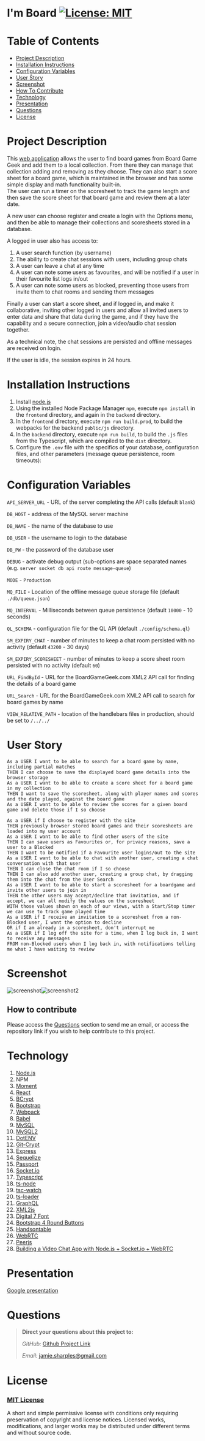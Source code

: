 # I'm Board      [![License: MIT](https://img.shields.io/badge/License-MIT-yellow.svg)](https://opensource.org/licenses/MIT)

# Table of Contents
- [Project Description](#project-description)
- [Installation Instructions](#installation-instructions)
- [Configuration Variables](#configuration-variables)
- [User Story](#user-story)
- [Screenshot](#screenshot)
- [How To Contribute](#how-to-contribute)
- [Technology](#technology)
- [Presentation](#presentation)
- [Questions](#questions)
- [License](#license)


# Project Description
This [web application](https://im-board.herokuapp.com/) allows the user to find board games from Board Game Geek and add them to a local collection.  From there they can manage that
collection adding and removing as they choose.  They can also start a score sheet for a board game, which is maintained in the browser and has some simple display and math functionality built-in.  
The user can run a timer on the scoresheet to track the game length and then save the score sheet for that board game and review them at a later date.

A new user can choose register and create a login with the Options menu, and then be able to manage their collections and scoresheets stored in a database.

A logged in user also has access to:
1.  A user search function (by username)
2.  The ability to create chat sessions with users, including group chats
3.  A user can leave a chat at any time
4.  A user can note some users as favourites, and will be notified if a user in their favourite list logs in/out
5.  A user can note some users as blocked, preventing those users from invite them to chat rooms and sending them messages

Finally a user can start a score sheet, and if logged in, and make it collaborative, inviting other logged in users and allow all invited users to enter data and share that data during the game, and if they
have the capability and a secure connection, join a video/audio chat session together.

As a technical note, the chat sessions are persisted and offline messages are received on login.

If the user is idle, the session expires in 24 hours.

# Installation Instructions

1.  Install [node.js](http://nodejs.org)
2.  Using the installed Node Package Manager `npm`, execute `npm install`  in the `frontend` directory, and again in the `backend` directory.
3.  In the `frontend` directory, execute `npm run build.prod`, to build the webpacks for the backend `public/js` directory.
4.  In the `backend` directory, execute `npm run build`, to build the `.js` files from the Typescript, which are compiled to the `dist` directory.
5.  Configure the `.env` file with the specifics of your database, configuration files, and other parameters (message queue persistence, room timeouts):

# Configuration Variables

`API_SERVER_URL` - URL of the server completing the API calls (default `blank`)

`DB_HOST` - address of the MySQL server machine

`DB_NAME` - the name of the database to use

`DB_USER` - the username to login to the database

`DB_PW` - the password of the database user

`DEBUG` - activate debug output (sub-options are space separated names (e.g. `server socket db api route message-queue`)

`MODE` - `Production`

`MQ_FILE` - Location of the offline message queue storage file (default `./db/queue.json`)

`MQ_INTERVAL` - Milliseconds between queue persistence (default `10000` - 10 seconds)

`QL_SCHEMA` - configuration file for the QL API (default `./config/schema.ql`)

`SM_EXPIRY_CHAT` - number of minutes to keep a chat room persisted with no activity (default `43200` - 30 days)

`SM_EXPIRY_SCORESHEET` - number of minutes to keep a score sheet room persisted with no activity (default `60`)

`URL_FindById` - URL for the BoardGameGeek.com XML2 API call for finding the details of a board game

`URL_Search` - URL for the BoardGameGeek.com XML2 API call to search for board games by name 

`VIEW_RELATIVE_PATH` - location of the handlebars files in production, should be set to `/../../`

# User Story

```
As a USER I want to be able to search for a board game by name, including partial matches
THEN I can choose to save the displayed board game details into the browser storage
As a USER I want to be able to create a score sheet for a board game in my collection
THEN I want to save the scoresheet, along with player names and scores and the date played, against the board game
As a USER I want to be able to review the scores for a given board game and delete those if I so choose

As a USER if I choose to register with the site
THEN previously browser stored board games and their scoresheets are loaded into my user account
As a USER I want to be able to find other users of the site
THEN I can save users as Favourites or, for privacy reasons, save a user to a Blocked
THEN I want to be notified if a Favourite user logins/out to the site
As a USER I want to be able to chat with another user, creating a chat conversation with that user
THEN I can close the chat room if I so choose
THEN I can also add another user, creating a group chat, by dragging them into the chat from the User Search
As a USER I want to be able to start a scoresheet for a boardgame and invite other users to join in
THEN the other users may accept/decline that invitation, and if accept, we can all modify the values on the scoresheet
WITH those values shown on each of our views, with a Start/Stop timer we can use to track game played time
As a USER if I receive an invitation to a scoresheet from a non-Blocked user, I want the option to decline
OR if I am already in a scoresheet, don't interrupt me
As a USER if I log off the site for a time, when I log back in, I want to receive any messages
FROM non-Blocked users when I log back in, with notifications telling me what I have waiting to review
```

# Screenshot

![screenshot](./backend/public/img/screenshot1.png)![screenshot2](./backend/public/img/screenshot2.png)

## How to contribute

Please access the [Questions](#questions) section to send me an email, or access the repository link if you wish to help contribute to this project.


# Technology

1. [Node.js](http://nodejs.org)
2. NPM
4. [Moment](https://npmjs.com/package/moment)
5. [React](https://www.npmjs.com/package/react)
6. [BCrypt](https://www.npmjs.com/package/bcrypt)
7. [Bootstrap](https://getbootstrap.com/)
8. [Webpack](https://www.typescriptlang.org/)
9. [Babel](https://babeljs.io/)
10. [MySQL](https://www.mysql.com/)
11. [MySQL2](https://www.npmjs.com/package/mysql2)
12. [DotENV](https://www.npmjs.com/package/dotenv)
13. [Git-Crypt](https://github.com/AGWA/git-crypt)
14. [Express](https://www.npmjs.com/package/express)
15. [Sequelize](https://www.npmjs.com/package/sequelize)
16. [Passport](https://www.npmjs.com/package/passport)
17. [Socket.io](https://socket.io/)
18. [Typescript](https://www.typescriptlang.org/)
19. [ts-node](https://github.com/TypeStrong/ts-node)
20. [tsc-watch](https://www.npmjs.com/package/tsc-watch)
21. [ts-loader](https://github.com/TypeStrong/ts-loader)
22. [GraphQL](https://graphql.org/)
23. [XML2js](https://www.npmjs.com/package/xml2js)
24. [Digital 7 Font](http://www.styleseven.com/)
25. [Bootstrap 4 Round Buttons](https://www.geeksforgeeks.org/how-to-get-circular-buttons-in-bootstrap-4/)
26. [Handsontable](https://handsontable.com/)
27. [WebRTC](https://developer.mozilla.org/en-US/docs/Web/API/WebRTC_API)
28. [Peerjs](https://peerjs.com/)
29. [Building a Video Chat App with Node.js + Socket.io + WebRTC](https://levelup.gitconnected.com/building-a-video-chat-app-with-node-js-socket-io-webrtc-26f46b213017)    

# Presentation

[Google presentation](https://docs.google.com/presentation/d/e/2PACX-1vSBaqdvg4ZTpuB6GpLoLwKwSM5dcWEug-tOjSjeoyPgw2haPdZ1pLZzSmdO53QJc7D8F3QuIThFIwqG/pub?start=false&loop=false&delayms=10000)

# Questions

>  **Direct your questions about this project to:**
>
>  *GitHub:* [Github Project Link](https://github.com/jsharples777/im-board)
>
>  *Email:* [jamie.sharples@gmail.com](mailto:jamie.sharples@gmail.com)

# License

### [MIT License](https://opensource.org/licenses/MIT)
A short and simple permissive license with conditions only requiring preservation of copyright and license notices. Licensed works, modifications, and larger works may be distributed under different terms and without source code.
